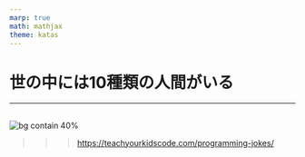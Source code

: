 ```yaml
---
marp: true
math: mathjax
theme: katas
---
```

<!-- 
size: 16:9
paginate: true
-->
<!-- header: 勉強会# ― エンジニアとしての解像度を高めるための勉強会-->

# 世の中には10種類の人間がいる

---

## 
![bg contain 40%](https://teachyourkidscode.com/wp-content/uploads/2022/10/11.png)

>>> https://teachyourkidscode.com/programming-jokes/